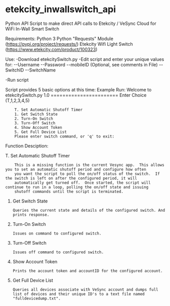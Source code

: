 # etekcity_inwallswitch_api
Python API Script to make direct API calls to Etekcity / VeSync Cloud for WiFi In-Wall Smart Switch

Requirements:
  Python 3
  Python "Requests" Module (https://pypi.org/project/requests/)
  Etekcity Wifi Light Switch (https://www.etekcity.com/product/100323)
 
Use:
 -Download etekcitySwitch.py
 -Edit script and enter your unique values for:
    --Username
    --Password
    --mobileID (Optional, see comments in File)
    --SwitchID
    --SwitchName
  
 -Run script
 
 Script provides 5 basic options at this time:
    Example Run:
        Welcome to etekcitySwitch.py 1.0
        =======================
        Enter Choice (T,1,2,3,4,5)


        T. Set Automatic Shutoff Timer
        1. Get Switch State
        2. Turn-On Switch
        3. Turn-Off Switch
        4. Show Account Token
        5. Get Full Device List
        Please enter switch command, or 'q' to exit:
 
 
 Function Desciption:
 
 T. Set Automatic Shutoff Timer
 
        This is a missing function is the current Vesync app.  This allows you to set an automatic shutoff period and configure how often
        you want the script to poll the on/off status of the switch.  If the switch is left on after the configured period, it will
        automatically get turned off.  Once started, the script will continue to run in a loop, polling the on/off state and issuing
        shutoff commands until the script is terminated.

 1. Get Switch State
 
        Queries the current state and details of the configured switch. And prints response.
 2. Turn-On Switch
 
        Issues on command to configured switch.
 3. Turn-Off Switch
 
        Issues off command to configured switch.
 4. Show Account Token 
 
        Prints the account token and accountID for the configured account.
 5. Get Full Device List
 
        Queries all devices associate with VeSync account and dumps full list of devices and their unique ID's to a text file named
        "fulldevicedump.txt".
        
     
